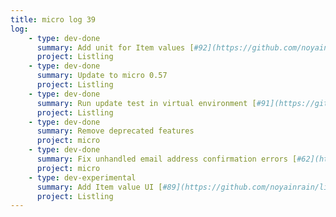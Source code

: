 ```yaml
---
title: micro log 39
log:
    - type: dev-done
      summary: Add unit for Item values [#92](https://github.com/noyainrain/listling/issues/92)
      project: Listling
    - type: dev-done
      summary: Update to micro 0.57
      project: Listling
    - type: dev-done
      summary: Run update test in virtual environment [#91](https://github.com/noyainrain/listling/issues/91)
      project: Listling
    - type: dev-done
      summary: Remove deprecated features
      project: micro
    - type: dev-done
      summary: Fix unhandled email address confirmation errors [#62](https://github.com/noyainrain/micro/issues/62)
      project: micro
    - type: dev-experimental
      summary: Add Item value UI [#89](https://github.com/noyainrain/listling/issues/89)
      project: Listling
---
```

